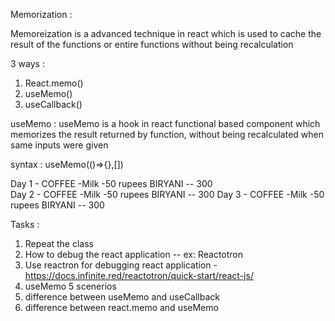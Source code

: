 Memorization :

Memoreization is a advanced technique in react which is used to cache the result of the functions or entire functions without being recalculation

3 ways :

1. React.memo()
2. useMemo()
3. useCallback()

useMemo : useMemo is a hook in react functional based component which memorizes the result returned by function, without being recalculated when same inputs were given

syntax : useMemo(()=>{},[])

Day 1 - COFFEE -Milk -50 rupees BIRYANI -- 300  
 Day 2 - COFFEE -Milk -50 rupees BIRYANI -- 300
Day 3 - COFFEE -Milk -50 rupees BIRYANI -- 300

Tasks :

1. Repeat the class
2. How to debug the react application -- ex: Reactotron
3. Use reactron for debugging react application - https://docs.infinite.red/reactotron/quick-start/react-js/
4. useMemo 5 scenerios
5. difference between useMemo and useCallback
6. difference between react.memo and useMemo
